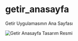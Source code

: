 # getir_anasayfa

Getir Uygulamasının Ana Sayfası

![Getir Anasayfa Tasarım Resmi](https://www.hizliresim.com/543x14e)
